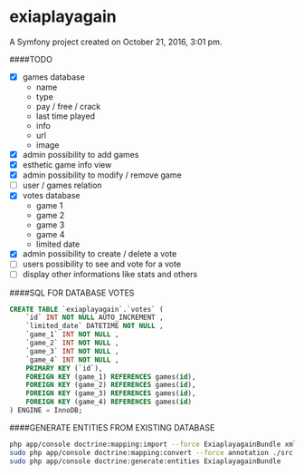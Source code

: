 exiaplayagain
=============

A Symfony project created on October 21, 2016, 3:01 pm.

####TODO

- [x] games database
    - name
    - type
    - pay / free / crack
    - last time played
    - info
    - url
    - image
- [x] admin possibility to add games
- [x] esthetic game info view
- [x] admin possibility to modify / remove game
- [ ] user / games relation
- [x] votes database
    - game 1
    - game 2
    - game 3
    - game 4
    - limited date
- [x] admin possibility to create / delete a vote
- [ ] users possibility to see and vote for a vote
- [ ] display other informations like stats and others

####SQL FOR DATABASE VOTES

```sql
CREATE TABLE `exiaplayagain`.`votes` (
    `id` INT NOT NULL AUTO_INCREMENT , 
    `limited_date` DATETIME NOT NULL , 
    `game_1` INT NOT NULL , 
    `game_2` INT NOT NULL , 
    `game_3` INT NOT NULL , 
    `game_4` INT NOT NULL , 
    PRIMARY KEY (`id`),
    FOREIGN KEY (game_1) REFERENCES games(id),
    FOREIGN KEY (game_2) REFERENCES games(id),
    FOREIGN KEY (game_3) REFERENCES games(id),
    FOREIGN KEY (game_4) REFERENCES games(id)
) ENGINE = InnoDB;
```

####GENERATE ENTITIES FROM EXISTING DATABASE

```bash
php app/console doctrine:mapping:import --force ExiaplayagainBundle xml
sudo php app/console doctrine:mapping:convert --force annotation ./src
sudo php app/console doctrine:generate:entities ExiaplayagainBundle
```